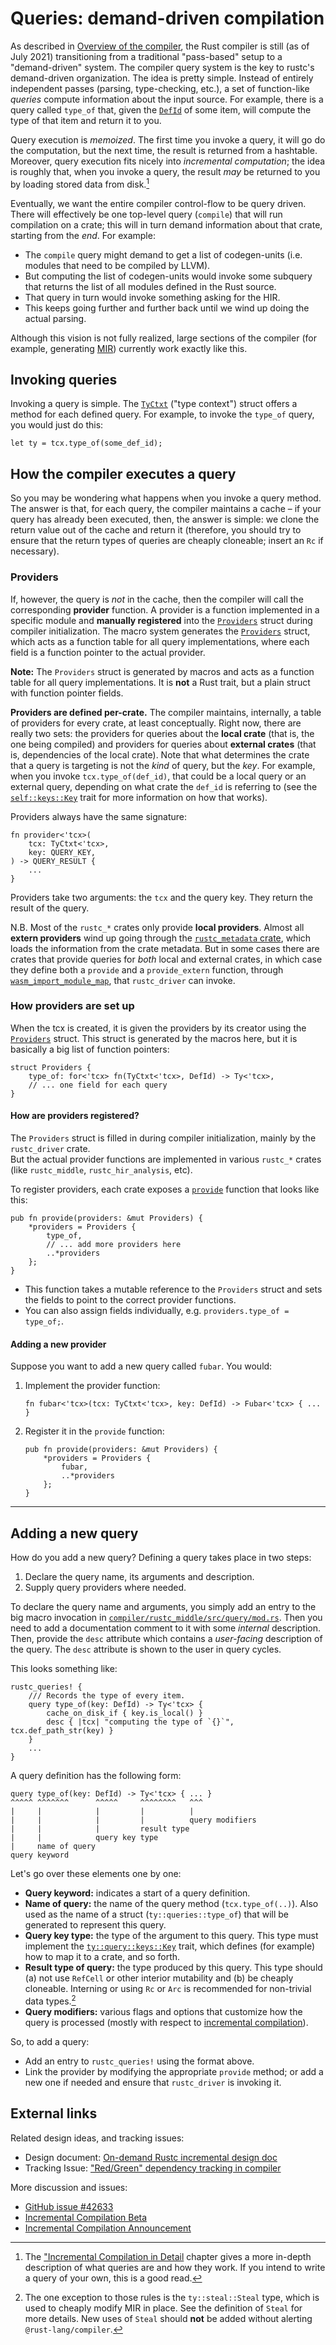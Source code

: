 # Queries: demand-driven compilation

<!-- toc -->

As described in [Overview of the compiler], the Rust compiler
is still (as of <!-- date-check --> July 2021) transitioning from a
traditional "pass-based" setup to a "demand-driven" system. The compiler query
system is the key to rustc's demand-driven organization.
The idea is pretty simple. Instead of entirely independent passes
(parsing, type-checking, etc.), a set of function-like *queries*
compute information about the input source. For example,
there is a query called `type_of` that, given the [`DefId`] of
some item, will compute the type of that item and return it to you.

[`DefId`]: https://doc.rust-lang.org/nightly/nightly-rustc/rustc_span/def_id/struct.DefId.html
[Overview of the compiler]: overview.md#queries

Query execution is *memoized*. The first time you invoke a
query, it will go do the computation, but the next time, the result is
returned from a hashtable. Moreover, query execution fits nicely into
*incremental computation*; the idea is roughly that, when you invoke a
query, the result *may* be returned to you by loading stored data
from disk.[^incr-comp-detail]

Eventually, we want the entire compiler
control-flow to be query driven. There will effectively be one
top-level query (`compile`) that will run compilation on a crate; this
will in turn demand information about that crate, starting from the
*end*.  For example:

- The `compile` query might demand to get a list of codegen-units
  (i.e. modules that need to be compiled by LLVM).
- But computing the list of codegen-units would invoke some subquery
  that returns the list of all modules defined in the Rust source.
- That query in turn would invoke something asking for the HIR.
- This keeps going further and further back until we wind up doing the
  actual parsing.

Although this vision is not fully realized, large sections of the
compiler (for example, generating [MIR](./mir/index.md)) currently work exactly like this.

[^incr-comp-detail]: The ["Incremental Compilation in Detail](queries/incremental-compilation-in-detail.md) chapter gives a more
in-depth description of what queries are and how they work.
If you intend to write a query of your own, this is a good read.

## Invoking queries

Invoking a query is simple. The [`TyCtxt`] ("type context") struct offers a method
for each defined query. For example, to invoke the `type_of`
query, you would just do this:

```rust,ignore
let ty = tcx.type_of(some_def_id);
```

[`TyCtxt`]: https://doc.rust-lang.org/nightly/nightly-rustc/rustc_middle/ty/struct.TyCtxt.html

## How the compiler executes a query

So you may be wondering what happens when you invoke a query
method. The answer is that, for each query, the compiler maintains a
cache – if your query has already been executed, then, the answer is
simple: we clone the return value out of the cache and return it
(therefore, you should try to ensure that the return types of queries
are cheaply cloneable; insert an `Rc` if necessary).

### Providers

If, however, the query is *not* in the cache, then the compiler will
call the corresponding **provider** function. A provider is a function
implemented in a specific module and **manually registered** into the
[`Providers`][providers_struct] struct during compiler initialization.
The macro system generates the [`Providers`][providers_struct] struct,
which acts as a function table for all query implementations, where each
field is a function pointer to the actual provider.

**Note:** The `Providers` struct is generated by macros and acts as a function table for all query implementations.
It is **not** a Rust trait, but a plain struct with function pointer fields.

**Providers are defined per-crate.** The compiler maintains,
internally, a table of providers for every crate, at least
conceptually. Right now, there are really two sets: the providers for
queries about the **local crate** (that is, the one being compiled)
and providers for queries about **external crates** (that is,
dependencies of the local crate). Note that what determines the crate
that a query is targeting is not the *kind* of query, but the *key*.
For example, when you invoke `tcx.type_of(def_id)`, that could be a
local query or an external query, depending on what crate the `def_id`
is referring to (see the [`self::keys::Key`][Key] trait for more
information on how that works).

Providers always have the same signature:

```rust,ignore
fn provider<'tcx>(
    tcx: TyCtxt<'tcx>,
    key: QUERY_KEY,
) -> QUERY_RESULT {
    ...
}
```

Providers take two arguments: the `tcx` and the query key.
They return the result of the query.

N.B. Most of the `rustc_*` crates only provide **local
providers**. Almost all **extern providers** wind up going through the
[`rustc_metadata` crate][rustc_metadata], which loads the information
from the crate metadata. But in some cases there are crates that
provide queries for *both* local and external crates, in which case
they define both a `provide` and a `provide_extern` function, through
[`wasm_import_module_map`][wasm_import_module_map], that `rustc_driver` can invoke.

[rustc_metadata]: https://doc.rust-lang.org/nightly/nightly-rustc/rustc_metadata/index.html
[wasm_import_module_map]: https://doc.rust-lang.org/nightly/nightly-rustc/rustc_codegen_ssa/back/symbol_export/fn.wasm_import_module_map.html

### How providers are set up

When the tcx is created, it is given the providers by its creator using
the [`Providers`][providers_struct] struct. This struct is generated by
the macros here, but it is basically a big list of function pointers:

[providers_struct]: https://doc.rust-lang.org/nightly/nightly-rustc/rustc_middle/query/struct.Providers.html

```rust,ignore
struct Providers {
    type_of: for<'tcx> fn(TyCtxt<'tcx>, DefId) -> Ty<'tcx>,
    // ... one field for each query
}
```

#### How are providers registered?

The `Providers` struct is filled in during compiler initialization, mainly by the `rustc_driver` crate.  
But the actual provider functions are implemented in various `rustc_*` crates (like `rustc_middle`, `rustc_hir_analysis`, etc).

To register providers, each crate exposes a [`provide`][provide_fn] function that looks like this:

[provide_fn]: https://doc.rust-lang.org/nightly/nightly-rustc/rustc_middle/hir/fn.provide.html

```rust,ignore
pub fn provide(providers: &mut Providers) {
    *providers = Providers {
        type_of,
        // ... add more providers here
        ..*providers
    };
}
```

- This function takes a mutable reference to the `Providers` struct and sets the fields to point to the correct provider functions.
- You can also assign fields individually, e.g. `providers.type_of = type_of;`.

#### Adding a new provider

Suppose you want to add a new query called `fubar`. You would:

1. Implement the provider function:
    ```rust,ignore
    fn fubar<'tcx>(tcx: TyCtxt<'tcx>, key: DefId) -> Fubar<'tcx> { ... }
    ```
2. Register it in the `provide` function:
    ```rust,ignore
    pub fn provide(providers: &mut Providers) {
        *providers = Providers {
            fubar,
            ..*providers
        };
    }
    ```

---

## Adding a new query

How do you add a new query?
Defining a query takes place in two steps:

1. Declare the query name, its arguments and description.
2. Supply query providers where needed.

To declare the query name and arguments, you simply add an entry to
the big macro invocation in [`compiler/rustc_middle/src/query/mod.rs`][query-mod].
Then you need to add a documentation comment to it with some _internal_ description.
Then, provide the `desc` attribute which contains a _user-facing_ description of the query.
The `desc` attribute is shown to the user in query cycles.

This looks something like:

[query-mod]: https://doc.rust-lang.org/nightly/nightly-rustc/rustc_middle/query/index.html

```rust,ignore
rustc_queries! {
    /// Records the type of every item.
    query type_of(key: DefId) -> Ty<'tcx> {
        cache_on_disk_if { key.is_local() }
        desc { |tcx| "computing the type of `{}`", tcx.def_path_str(key) }
    }
    ...
}
```

A query definition has the following form:

```rust,ignore
query type_of(key: DefId) -> Ty<'tcx> { ... }
^^^^^ ^^^^^^^      ^^^^^     ^^^^^^^^   ^^^
|     |            |         |          |
|     |            |         |          query modifiers
|     |            |         result type
|     |            query key type
|     name of query
query keyword
```

Let's go over these elements one by one:

- **Query keyword:** indicates a start of a query definition.
- **Name of query:** the name of the query method
  (`tcx.type_of(..)`). Also used as the name of a struct
  (`ty::queries::type_of`) that will be generated to represent
  this query.
- **Query key type:** the type of the argument to this query.
  This type must implement the [`ty::query::keys::Key`][Key] trait, which
  defines (for example) how to map it to a crate, and so forth.
- **Result type of query:** the type produced by this query. This type
  should (a) not use `RefCell` or other interior mutability and (b) be
  cheaply cloneable. Interning or using `Rc` or `Arc` is recommended for
  non-trivial data types.[^steal]
- **Query modifiers:** various flags and options that customize how the
  query is processed (mostly with respect to [incremental compilation][incrcomp]).

[Key]: https://doc.rust-lang.org/nightly/nightly-rustc/rustc_middle/query/keys/trait.Key.html
[incrcomp]: queries/incremental-compilation-in-detail.html#query-modifiers

So, to add a query:

- Add an entry to `rustc_queries!` using the format above.
- Link the provider by modifying the appropriate `provide` method;
  or add a new one if needed and ensure that `rustc_driver` is invoking it.

[^steal]: The one exception to those rules is the `ty::steal::Steal` type,
which is used to cheaply modify MIR in place. See the definition
of `Steal` for more details. New uses of `Steal` should **not** be
added without alerting `@rust-lang/compiler`.

## External links

Related design ideas, and tracking issues:

- Design document: [On-demand Rustc incremental design doc]
- Tracking Issue: ["Red/Green" dependency tracking in compiler]

More discussion and issues:

- [GitHub issue #42633]
- [Incremental Compilation Beta]
- [Incremental Compilation Announcement]

[On-demand Rustc incremental design doc]: https://github.com/nikomatsakis/rustc-on-demand-incremental-design-doc/blob/master/0000-rustc-on-demand-and-incremental.md
["Red/Green" dependency tracking in compiler]: https://github.com/rust-lang/rust/issues/42293
[GitHub issue #42633]: https://github.com/rust-lang/rust/issues/42633
[Incremental Compilation Beta]: https://internals.rust-lang.org/t/incremental-compilation-beta/4721
[Incremental Compilation Announcement]: https://blog.rust-lang.org/2016/09/08/incremental.html

